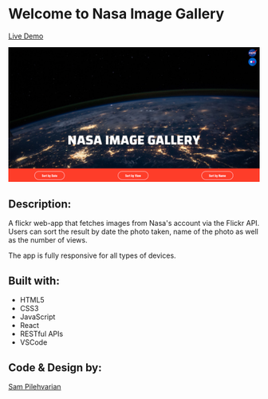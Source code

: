 # Welcome to Nasa Image Gallery

[Live Demo](https://nasa-flickr-gallery.netlify.com/)

![](src/assets/screenShotOfHomePage.png)

## Description:

A flickr web-app that fetches images from Nasa's account via the Flickr API. Users can sort the result by date the photo taken, name of the photo as well as the number of views.

The app is fully responsive for all types of devices.

## Built with:

* HTML5
* CSS3
* JavaScript
* React
* RESTful APIs
* VSCode

## Code & Design by:
[Sam Pilehvarian](https://mehdipilehvarian.dev/)
